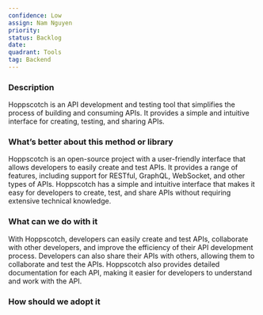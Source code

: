 ```yaml
---
confidence: Low
assign: Nam Nguyen
priority: 
status: Backlog
date: 
quadrant: Tools
tag: Backend
---
```


<!-- table_of_contents 5bc88007-4147-4bcd-8e27-500199b8fd5e -->

### Description

Hoppscotch is an API development and testing tool that simplifies the process of building and consuming APIs. It provides a simple and intuitive interface for creating, testing, and sharing APIs.

### What’s better about this method or library

Hoppscotch is an open-source project with a user-friendly interface that allows developers to easily create and test APIs. It provides a range of features, including support for RESTful, GraphQL, WebSocket, and other types of APIs. Hoppscotch has a simple and intuitive interface that makes it easy for developers to create, test, and share APIs without requiring extensive technical knowledge.

### What can we do with it

With Hoppscotch, developers can easily create and test APIs, collaborate with other developers, and improve the efficiency of their API development process. Developers can also share their APIs with others, allowing them to collaborate and test the APIs. Hoppscotch also provides detailed documentation for each API, making it easier for developers to understand and work with the API.

### How should we adopt it


<!-- child_database 70b3a509-804f-4801-9cb5-be6178f78f6f -->
